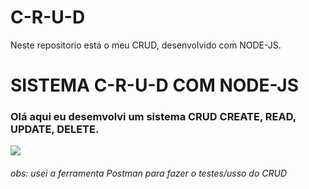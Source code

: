 # C-R-U-D
Neste repositorio está o meu CRUD, desenvolvido com NODE-JS.
<h1>SISTEMA C-R-U-D COM NODE-JS</h1>
<h3>Olá aqui eu desemvolvi um sistema CRUD CREATE, READ, UPDATE, DELETE.</h3>
<img src="https://images.pexels.com/photos/546819/pexels-photo-546819.jpeg?auto=compress&cs=tinysrgb&dpr=2&h=650&w=940">
<h6>obs: usei a ferramenta Postman para fazer o testes/usso do CRUD</h6>
